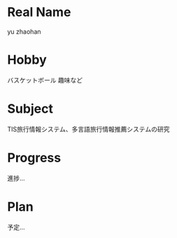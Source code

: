 # Real Name
yu zhaohan
# Hobby
 バスケットボール
趣味など
# Subject
 TIS旅行情報システム、多言語旅行情報推薦システムの研究
# Progress
進捗...
# Plan
予定...
